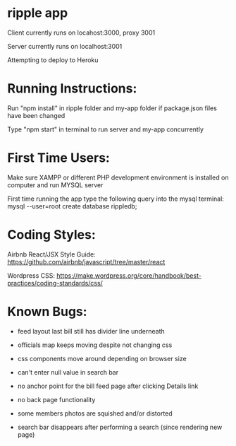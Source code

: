 # ripple app

Client currently runs on locahost:3000, proxy 3001

Server currently runs on localhost:3001

Attempting to deploy to Heroku

# Running Instructions:
Run "npm install" in ripple folder and my-app folder if package.json files have been changed

Type "npm start" in terminal to run server and my-app concurrently

# First Time Users:
Make sure XAMPP or different PHP development environment is installed on computer and run MYSQL server

First time running the app type the following query into the mysql terminal: mysql --user=root create database rippledb;

# Coding Styles:
Airbnb React/JSX Style Guide: https://github.com/airbnb/javascript/tree/master/react

Wordpress CSS: https://make.wordpress.org/core/handbook/best-practices/coding-standards/css/

# Known Bugs:
- feed layout last bill still has divider line underneath

- officials map keeps moving despite not changing css

- css components move around depending on browser size

- can't enter null value in search bar

- no anchor point for the bill feed page after clicking Details link

- no back page functionality

- some members photos are squished and/or distorted

- search bar disappears after performing a search (since rendering new page)
